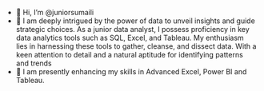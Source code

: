 - 👋 Hi, I’m @juniorsumaili
- 👀 I am deeply intrigued by the power of data to unveil insights and guide strategic choices. As a junior data analyst, I possess proficiency in key data analytics tools such as SQL, Excel, and Tableau. My enthusiasm lies in harnessing these tools to gather, cleanse, and dissect data. With a keen attention to detail and a natural aptitude for identifying patterns and trends
- 🌱 I am presently enhancing my skills in Advanced Excel, Power BI and Tableau.
<!---
juniorsumaili/juniorsumaili is a ✨ special ✨ repository because its `README.md` (this file) appears on your GitHub profile.
You can click the Preview link to take a look at your changes.
--->
